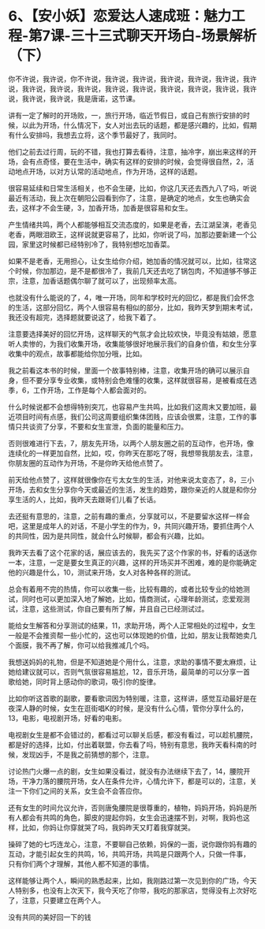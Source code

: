 # 6、【安小妖】恋爱达人速成班：魅力工程-第7课-三十三式聊天开场白-场景解析（下）

你不许说，我许说，你不许说，我许说，我许说，我许说，我许说，我许说，我许说，我许说，我许说，我许说，我许说，我许说，我许说，我许说，我许说，我许说，我许说，我许说，我是唐诺，这节课。

讲有一定了解时的开场败，一，旅行开场，临近节假日，或自己有旅行安排的时候，以此为开场，什么情况下，女人对出去玩的话题，都是感兴趣的，比如，假期有什么安排吗，我想去立将，这个季节最好了，我同时。

他们之前去过行周，玩的不错，我也打算去看待，注意，抽冷字，崩出来这样的开场，会有点奇怪，要在生活中，确实有这样的安排的时候，会觉得很自然，2，活动地点开场，以对方认常的活动地点，作为开场，这样的话题。

很容易延续和日常生活相关，也不会生硬，比如，你这几天还去西九八了吗，听说最近有活动，我上次在朝阳公园看到你了，注意，是确定的地点，女生也确实会去，这样才不会生硬，3，加香开场，加香是很容易和女生。

产生情绪共鸣，两个人都能够相互交流态度的，如果是老香，去江湖呈演，老香见老香，两眼泪欧王，这样说就更容易了，比如，你听说了吗，加那边要新建一个公园，家里这时候都已经特别冷了，我特别想吃加香菜。

如果不是老香，无用担心，让女生给你介绍，她加香的情况就可以，比如，往常这个时候，你加那边，是不是都很冷了，我前几天还去吃了锅包肉，不知道够不够正宗，注意，加香话题偶尔聊了就可以了，出现频率太高。

也就没有什么能说的了，4，唯一开场，同年和学校时光的回忆，都是我们会怀念的生活，这部分回忆，两个人很容易有相似的部分，比如，我昨天梦到期末考试，我还没有超完，选择题就要说这了，给我下着了。

注意要选择美好的回忆开场，这样聊天的气氛才会比较欢快，毕竟没有姑娘，愿意听人卖惨的，为我们收集开场，收集能够很好地展示我们的自身价值，和女生分享收集中的观点，故事都能给你加分哦，比如。

我之前看这本书的时候，里面一个故事特别棒，注意，收集开场的确可以展示自身，但不要分享专业收集，或特别会色难懂的收集，这样就很容易，是被看成在选季，6，工作开场，工作是每个人都会面对的。

什么时候说都不会想得特别突兀，也容易产生共鸣，比如我们这周末又要加班，最近项目时间有点感，我们公司这周要组织集体团贱，应该会很累，注意，工作的事情只共谈资了分享，不要和女生宣泄，负面的能量和压力。

否则很难进行下去，7，朋友先开场，以两个人朋友圈之前的互动作，也开场，像连续化的一样更加自然，比如，哎，你昨天在那吃了呀，我想带我朋友去，注意，你朋友圈的互动作为开场，不是你昨天给他点赞了。

前天给他点赞了，这样就很像你在亏太女生的生活，对他来说太变态了，8，三小开场，去和女生分享你今天或最近的生活，发生的趋势，跟你亲近的人就是和你分享生活的人，比如，我昨天去跟哥们儿看了长话。

去还挺有意思的，注意，之前有趣的重点，分享就可以，不是要留水这样一样会吧，这里是成年人的对话，不是小学生的作为，9，共同兴趣开场，要抓住两个人的共同性，因为是共同性，就会什么时候聊，都会有兴趣，比如。

我昨天去看了这个花家的话，展应该去的，我先买了这个作家的书，好看的话送你一本，注意，一定是要女生真正的兴趣，这样的开场买并不困难，难的是你能确定他的兴趣是什么，10，测试来开场，女人对各种各样的测试。

总会有着用不完的热情，你可以收集一些，比较有趣的，或者比较专业的给她测试，同时也可以更加深入地了解她，比如，情商测试，心理年龄测试，恋爱观测试，注意，这些测试，你自己要有所了解，并且自己已经测试过。

能给女生解答和分享测试的结果，11，求助开场，两个人正常相处的过程中，女生一般是不会推资帮一些小忙的，这也可以体现她的价值，比如，朋友让我帮她卖几个面膜，我不再了解，你可以给我推减几个吗。

我想送妈妈的礼物，但是不知道她是个用什么，注意，求助的事情不要太麻烦，让她给建议就可以，否则气氛很容易尴尬，12，音乐开场，最简单的可以分享一首歌给她，同时背上感动你的歌词，吸引你的旋律。

比如你听这首歌的副歌，要看歌词因为特别暖，注意，这样讲，感觉互动最好是在夜深人静的时候，女生在逛街唱K的时候，是没有什么心情，管你分享什么的，13，电影，电视剧开场，好看的电影。

电视剧女生是都不会错过的，都看过可以聊关后感，都没有看过，可以趁机腰院，都是好的选择，比如，付出着联盟，你去看了吗，特别有意思，我昨天看科南的时候，发现凶手，不是我之前猜想的那个，注意。

讨论热门火爆一点的剧，女生如果没看过，就没有办法继续下去了，14，腰院开场，干净力落的腰院开场，女人在条件允许，心情允许下，都是可以的，注意，关注一下你们之间的关系，女生会不会答应你。

还有女生的时间允议允许，否则唐兔腰院是很尊重的，植物，妈妈开场，妈妈是所有人都会有共鸣的角色，脚皮的提起你妈，女生会迅速摆不到，对啊，我妈也这样，比如，你妈让你穿就哭了吗，我妈昨天又盯着我穿就哭。

操碎了她的七巧连龙心，注意，不要聊自己依赖，妈保的一面，说你跟你妈有趣的互动，才能引起女生的共鸣，16，共鸣开场，共鸣是只跟两个人，只做一件事，只有你们两个才理解，其他人都不知道的事情。

这样能够让两个人，瞬间的熟悉起来，比如，我刚路过第一次见到你的广场，今天人特别多，也没有上次天下，我今天吃了你带，我吃的那家店，觉得没有上次好吃了，注意，只要建立在两个人。

没有共同的美好回一下的钱